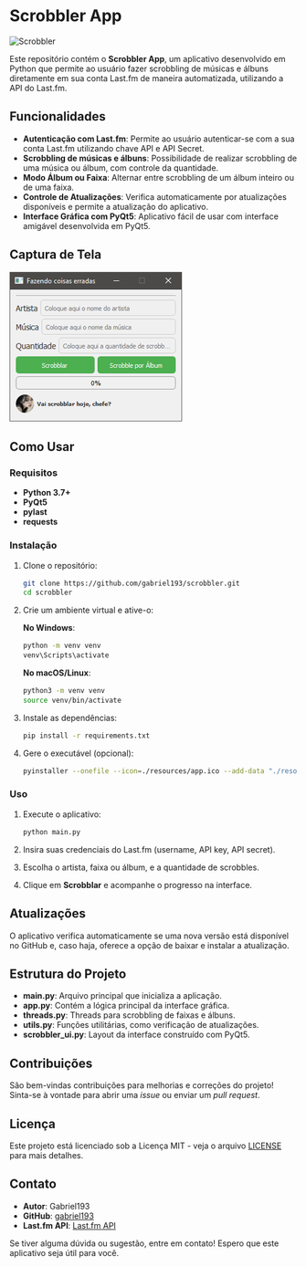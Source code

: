# Scrobbler App

![Scrobbler](./resources/app.ico)

Este repositório contém o **Scrobbler App**, um aplicativo desenvolvido em Python que permite ao usuário fazer scrobbling de músicas e álbuns diretamente em sua conta Last.fm de maneira automatizada, utilizando a API do Last.fm.

## Funcionalidades

- **Autenticação com Last.fm**: Permite ao usuário autenticar-se com a sua conta Last.fm utilizando chave API e API Secret.
- **Scrobbling de músicas e álbuns**: Possibilidade de realizar scrobbling de uma música ou álbum, com controle da quantidade.
- **Modo Álbum ou Faixa**: Alternar entre scrobbling de um álbum inteiro ou de uma faixa.
- **Controle de Atualizações**: Verifica automaticamente por atualizações disponíveis e permite a atualização do aplicativo.
- **Interface Gráfica com PyQt5**: Aplicativo fácil de usar com interface amigável desenvolvida em PyQt5.

## Captura de Tela

![Captura de Tela](./resources/screenshot.png)

## Como Usar

### Requisitos

- **Python 3.7+**
- **PyQt5**
- **pylast**
- **requests**

### Instalação

1. Clone o repositório:

   ```bash
   git clone https://github.com/gabriel193/scrobbler.git
   cd scrobbler
   ```

2. Crie um ambiente virtual e ative-o:

   **No Windows**:
   ```bash
   python -m venv venv
   venv\Scripts\activate
   ```

   **No macOS/Linux**:
   ```bash
   python3 -m venv venv
   source venv/bin/activate
   ```

3. Instale as dependências:

   ```bash
   pip install -r requirements.txt
   ```

4. Gere o executável (opcional):

   ```bash
   pyinstaller --onefile --icon=./resources/app.ico --add-data "./resources/app.ico;." main.py
   ```

### Uso

1. Execute o aplicativo:

   ```bash
   python main.py
   ```

2. Insira suas credenciais do Last.fm (username, API key, API secret).
3. Escolha o artista, faixa ou álbum, e a quantidade de scrobbles.
4. Clique em **Scrobblar** e acompanhe o progresso na interface.

## Atualizações

O aplicativo verifica automaticamente se uma nova versão está disponível no GitHub e, caso haja, oferece a opção de baixar e instalar a atualização.

## Estrutura do Projeto

- **main.py**: Arquivo principal que inicializa a aplicação.
- **app.py**: Contém a lógica principal da interface gráfica.
- **threads.py**: Threads para scrobbling de faixas e álbuns.
- **utils.py**: Funções utilitárias, como verificação de atualizações.
- **scrobbler_ui.py**: Layout da interface construído com PyQt5.

## Contribuições

São bem-vindas contribuições para melhorias e correções do projeto! Sinta-se à vontade para abrir uma *issue* ou enviar um *pull request*.

## Licença

Este projeto está licenciado sob a Licença MIT - veja o arquivo [LICENSE](LICENSE) para mais detalhes.

## Contato

- **Autor**: Gabriel193
- **GitHub**: [gabriel193](https://github.com/gabriel193)
- **Last.fm API**: [Last.fm API](https://www.last.fm/api)

Se tiver alguma dúvida ou sugestão, entre em contato! Espero que este aplicativo seja útil para você.

